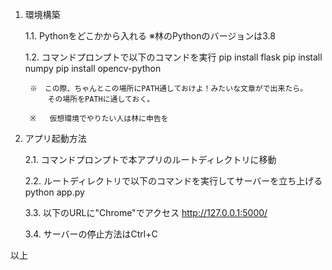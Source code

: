 1. 環境構築

    1.1. Pythonをどこかから入れる
        ※林のPythonのバージョンは3.8

    1.2. コマンドプロンプトで以下のコマンドを実行
        pip install flask
        pip install numpy
        pip install opencv-python

        ※　この際、ちゃんとこの場所にPATH通しておけよ！みたいな文章がで出来たら。
            その場所をPATHに通しておく。
        
        ※   仮想環境でやりたい人は林に申告を

2. アプリ起動方法

    2.1. コマンドプロンプトで本アプリのルートディレクトリに移動

    2.2. ルートディレクトリで以下のコマンドを実行してサーバーを立ち上げる
        python app.py

    3.3. 以下のURLに"Chrome"でアクセス
        http://127.0.0.1:5000/

    3.4. サーバーの停止方法はCtrl+C

以上